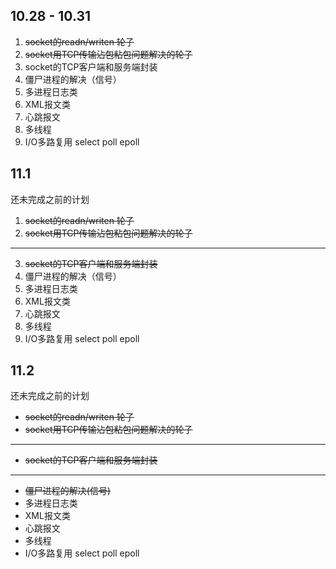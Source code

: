 ## 10.28 - 10.31
1. ~~socket的readn/writen 轮子~~
2. ~~socket用TCP传输沾包粘包问题解决的轮子~~
3. socket的TCP客户端和服务端封装
4. 僵尸进程的解决（信号）
5. 多进程日志类
6. XML报文类
7. 心跳报文
8. 多线程
9. I/O多路复用 select poll epoll

## 11.1
还未完成之前的计划
1. ~~socket的readn/writen 轮子~~
2. ~~socket用TCP传输沾包粘包问题解决的轮子~~
---------------------------------------
3. ~~socket的TCP客户端和服务端封装~~
4. 僵尸进程的解决（信号）
5. 多进程日志类
6. XML报文类
7. 心跳报文
8. 多线程
9. I/O多路复用 select poll epoll

## 11.2
还未完成之前的计划
* ~~socket的readn/writen 轮子~~
* ~~socket用TCP传输沾包粘包问题解决的轮子~~
---------------------------------------
* ~~socket的TCP客户端和服务端封装~~
---------------------------------------
* ~~僵尸进程的解决(信号)~~
* 多进程日志类
* XML报文类
* 心跳报文
* 多线程
* I/O多路复用 select poll epoll
